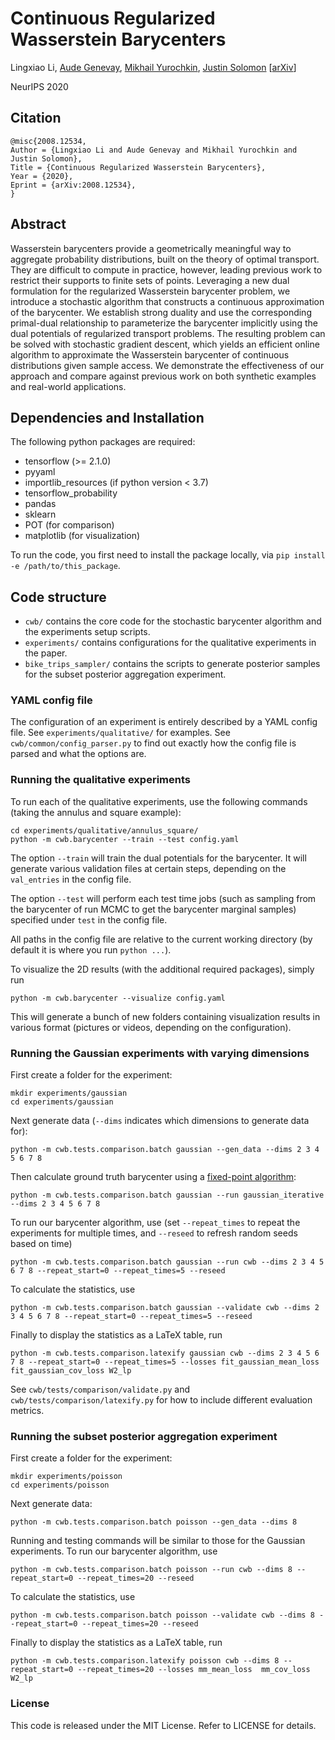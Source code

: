 # Continuous Regularized Wasserstein Barycenters
Lingxiao Li, [Aude Genevay](https://audeg.github.io/), [Mikhail Yurochkin](https://moonfolk.github.io/), [Justin Solomon](https://people.csail.mit.edu/jsolomon/)
[[arXiv](https://arxiv.org/abs/2008.12534)]

NeurIPS 2020

## Citation
```
@misc{2008.12534,
Author = {Lingxiao Li and Aude Genevay and Mikhail Yurochkin and Justin Solomon},
Title = {Continuous Regularized Wasserstein Barycenters},
Year = {2020},
Eprint = {arXiv:2008.12534},
}
```

## Abstract
Wasserstein barycenters provide a geometrically meaningful way to aggregate probability distributions, built on the theory of optimal transport. They are difficult to compute in practice, however, leading previous work to restrict their supports to finite sets of points. Leveraging a new dual formulation for the regularized Wasserstein barycenter problem, we introduce a stochastic algorithm that constructs a continuous approximation of the barycenter. We establish strong duality and use
the corresponding primal-dual relationship to parameterize the barycenter implicitly using the dual potentials of regularized transport problems. The resulting problem can be solved with stochastic gradient descent, which yields an efficient online algorithm to approximate the Wasserstein barycenter of continuous distributions given sample access. We demonstrate the effectiveness of our approach and compare against previous work on both synthetic examples and real-world
applications.

## Dependencies and Installation
The following python packages are required:
- tensorflow (>= 2.1.0)
- pyyaml
- importlib_resources (if python version &lt; 3.7)
- tensorflow_probability
- pandas
- sklearn
- POT (for comparison)
- matplotlib (for visualization)

To run the code, you first need to install the package locally, via `pip install -e /path/to/this_package`.

## Code structure
* `cwb/` contains the core code for the stochastic barycenter algorithm and the experiments setup scripts.
* `experiments/` contains configurations for the qualitative experiments in the paper.
* `bike_trips_sampler/` contains the scripts to generate posterior samples for the subset posterior aggregation experiment.

### YAML config file
The configuration of an experiment is entirely described by a YAML config file.
See `experiments/qualitative/` for examples.
See `cwb/common/config_parser.py` to find out exactly how the config file is parsed and what the options are.

### Running the qualitative experiments
To run each of the qualitative experiments, use the following commands (taking the annulus and square example):
```
cd experiments/qualitative/annulus_square/
python -m cwb.barycenter --train --test config.yaml
```
The option `--train` will train the dual potentials for the barycenter. It will generate various validation files at certain steps, depending on the `val_entries` in the config file.

The option `--test` will perform each test time jobs (such as sampling from the barycenter of run MCMC to get the barycenter marginal samples) specified under `test` in the config file.

All paths in the config file are relative to the current working directory (by default it is where you run `python ...`).

To visualize the 2D results (with the additional required packages), simply run
```
python -m cwb.barycenter --visualize config.yaml
```
This will generate a bunch of new folders containing visualization results in various format (pictures or videos, depending on the configuration).

### Running the Gaussian experiments with varying dimensions
First create a folder for the experiment:
```
mkdir experiments/gaussian
cd experiments/gaussian
```
Next generate data (`--dims` indicates which dimensions to generate data for):
```
python -m cwb.tests.comparison.batch gaussian --gen_data --dims 2 3 4 5 6 7 8
```
Then calculate ground truth barycenter using a [fixed-point algorithm](https://arxiv.org/abs/1511.05355):
```
python -m cwb.tests.comparison.batch gaussian --run gaussian_iterative --dims 2 3 4 5 6 7 8
```
To run our barycenter algorithm, use (set `--repeat_times` to repeat the experiments for multiple times, and `--reseed` to refresh random seeds based on time)
```
python -m cwb.tests.comparison.batch gaussian --run cwb --dims 2 3 4 5 6 7 8 --repeat_start=0 --repeat_times=5 --reseed
```
To calculate the statistics, use
```
python -m cwb.tests.comparison.batch gaussian --validate cwb --dims 2 3 4 5 6 7 8 --repeat_start=0 --repeat_times=5 --reseed
```
Finally to display the statistics as a LaTeX table, run
```
python -m cwb.tests.comparison.latexify gaussian cwb --dims 2 3 4 5 6 7 8 --repeat_start=0 --repeat_times=5 --losses fit_gaussian_mean_loss fit_gaussian_cov_loss W2_lp
```
See `cwb/tests/comparison/validate.py` and `cwb/tests/comparison/latexify.py` for how to include different evaluation metrics.

### Running the subset posterior aggregation experiment
First create a folder for the experiment:
```
mkdir experiments/poisson
cd experiments/poisson
```
Next generate data:
```
python -m cwb.tests.comparison.batch poisson --gen_data --dims 8
```
Running and testing commands will be similar to those for the Gaussian experiments.
To run our barycenter algorithm, use
```
python -m cwb.tests.comparison.batch poisson --run cwb --dims 8 --repeat_start=0 --repeat_times=20 --reseed
```
To calculate the statistics, use
```
python -m cwb.tests.comparison.batch poisson --validate cwb --dims 8 --repeat_start=0 --repeat_times=20 --reseed
```
Finally to display the statistics as a LaTeX table, run
```
python -m cwb.tests.comparison.latexify poisson cwb --dims 8 --repeat_start=0 --repeat_times=20 --losses mm_mean_loss  mm_cov_loss W2_lp
```

### License
This code is released under the MIT License. Refer to LICENSE for details.
